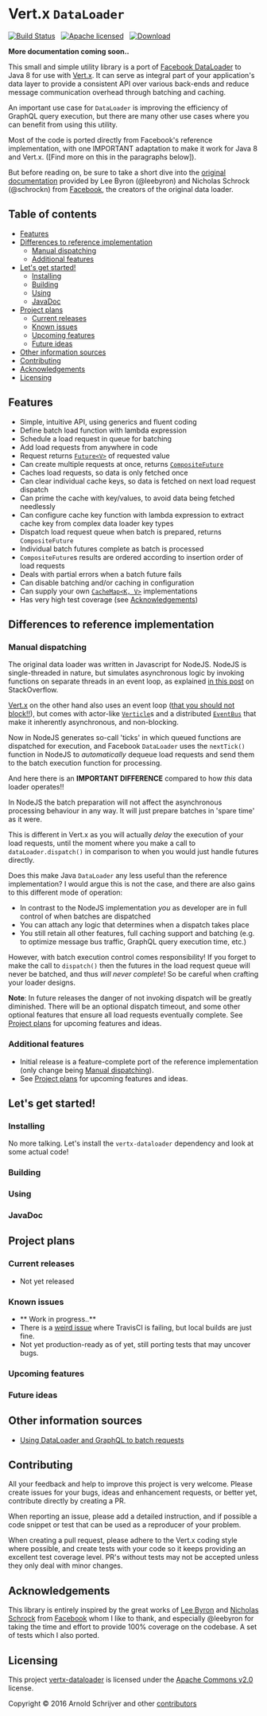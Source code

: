 # Vert.x `DataLoader`

[![Build Status](https://travis-ci.org/engagingspaces/vertx-dataloader.svg?branch=master)](https://travis-ci.org/engagingspaces/vertx-dataloader/)&nbsp;&nbsp;
[![Apache licensed](https://img.shields.io/hexpm/l/plug.svg?maxAge=2592000)](https://github.com/engagingspaces/vertx-dataloader/blob/master/LICENSE)&nbsp;&nbsp;
[ ![Download](https://api.bintray.com/packages/engagingspaces/maven/vertx-dataloader/images/download.svg) ](https://bintray.com/engagingspaces/maven/vertx-dataloader/_latestVersion)

**More documentation coming soon..**

This small and simple utility library is a port of [Facebook DataLoader](https://github.com/facebook/dataloader)
to Java 8 for use with [Vert.x](http://vertx.io). It can serve as integral part of your application's data layer to provide a
consistent API over various back-ends and reduce message communication overhead through batching and caching.

An important use case for `DataLoader` is improving the efficiency of GraphQL query execution, but there are
many other use cases where you can benefit from using this utility.

Most of the code is ported directly from Facebook's reference implementation, with one IMPORTANT adaptation to make
it work for Java 8 and Vert.x. ([Find more on this in the paragraphs below]).

But before reading on, be sure to take a short dive into the
[original documentation](https://github.com/facebook/dataloader/blob/master/README.md) provided by Lee Byron (@leebyron)
and Nicholas Schrock (@schrockn) from [Facebook](https://www.facebook.com/), the creators of the original data loader.

## Table of contents

- [Features](#features)
- [Differences to reference implementation](#differences-to-reference-implementation)
  - [Manual dispatching](#manual-dispatching)
  - [Additional features](#additional-features)
- [Let's get started!](#lets-get-started)
  - [Installing](#installing)
  - [Building](#building)
  - [Using](#using)
  - [JavaDoc](#javadoc)
- [Project plans](#project-plans)
  - [Current releases](#current-releases)
  - [Known issues](#known-issues)
  - [Upcoming features](#upcoming-features)
  - [Future ideas](#future-ideas)
- [Other information sources](#other-information-sources)
- [Contributing](#contributing)
- [Acknowledgements](#acknowledgements)
- [Licensing](#licensing)

## Features

- Simple, intuitive API, using generics and fluent coding
- Define batch load function with lambda expression
- Schedule a load request in queue for batching
- Add load requests from anywhere in code
- Request returns [`Future<V>`](http://vertx.io/docs/apidocs/io/vertx/core/Future.html) of requested value
- Can create multiple requests at once, returns [`CompositeFuture`](http://vertx.io/docs/apidocs/io/vertx/core/CompositeFuture.html)
- Caches load requests, so data is only fetched once
- Can clear individual cache keys, so data is fetched on next load request dispatch
- Can prime the cache with key/values, to avoid data being fetched needlessly
- Can configure cache key function with lambda expression to extract cache key from complex data loader key types
- Dispatch load request queue when batch is prepared, returns `CompositeFuture`
- Individual batch futures complete as batch is processed
- `CompositeFuture`s results are ordered according to insertion order of load requests
- Deals with partial errors when a batch future fails
- Can disable batching and/or caching in configuration
- Can supply your own [`CacheMap<K, V>`](https://github.com/engagingspaces/vertx-dataloader/blob/master/src/main/java/io/engagingspaces/vertx/dataloader/CacheMap.java) implementations
- Has very high test coverage (see [Acknowledgements](#acknowlegdements))

## Differences to reference implementation

### Manual dispatching

The original data loader was written in Javascript for NodeJS. NodeJS is single-threaded in nature, but simulates
asynchronous logic by invoking functions on separate threads in an event loop, as explained
[in this post](http://stackoverflow.com/a/19823583/3455094) on StackOverflow.

[Vert.x](http://vertx.io) on the other hand also uses an event loop ([that you should not block!!](http://vertx.io/docs/vertx-core/java/#golden_rule)), but comes
with actor-like [`Verticle`](http://vertx.io/docs/vertx-core/java/#_verticles)s and a
distributed [`EventBus`](http://vertx.io/docs/vertx-core/java/#event_bus) that make it inherently asynchronous, and non-blocking.

Now in NodeJS generates so-call 'ticks' in which queued functions are dispatched for execution, and Facebook `DataLoader` uses
the `nextTick()` function in NodeJS to _automatically_ dequeue load requests and send them to the batch execution function for processing.

And here there is an **IMPORTANT DIFFERENCE** compared to how _this_ data loader operates!!

In NodeJS the batch preparation will not affect the asynchronous processing behaviour in any way. It will just prepare
batches in 'spare time' as it were.

This is different in Vert.x as you will actually _delay_ the execution of your load requests, until the moment where you make a call
to `dataLoader.dispatch()` in comparison to when you would just handle futures directly.

Does this make Java `DataLoader` any less useful than the reference implementation? I would argue this is not the case,
and there are also gains to this different mode of operation:

- In contrast to the NodeJS implementation _you_ as developer are in full control of when batches are dispatched
- You can attach any logic that determines when a dispatch takes place
- You still retain all other features, full caching support and batching (e.g. to optimize message bus traffic, GraphQL query execution time, etc.)

However, with batch execution control comes responsibility! If you forget to make the call to `dispatch()` then the futures
in the load request queue will never be batched, and thus _will never complete_! So be careful when crafting your loader designs.

**Note**: In future releases the danger of not invoking dispatch will be greatly diminished. There will be an optional dispatch timeout,
and some other optional features that ensure all load requests eventually complete. See [Project plans](#project-plans) for upcoming features and ideas.

### Additional features

- Initial release is a feature-complete port of the reference implementation (only change being [Manual dispatching](#manual-dispatching)).
- See [Project plans](#project-plans) for upcoming features and ideas.

## Let's get started!

### Installing

No more talking. Let's install the `vertx-dataloader` dependency and look at some actual code!

### Building

### Using

### JavaDoc

## Project plans

### Current releases

- Not yet released

### Known issues

- ** Work in progress..**
- There is a [weird issue](https://github.com/engagingspaces/vertx-dataloader/issues/2) where TravisCI is failing, but local builds are just fine.
- Not yet production-ready as of yet, still porting tests that may uncover bugs.

### Upcoming features

### Future ideas

## Other information sources

- [Using DataLoader and GraphQL to batch requests](http://gajus.com/blog/9/using-dataloader-to-batch-requests)

## Contributing

All your feedback and help to improve this project is very welcome. Please create issues for your bugs, ideas and
enhancement requests, or better yet, contribute directly by creating a PR.

When reporting an issue, please add a detailed instruction, and if possible a code snippet or test that can be used
as a reproducer of your problem.

When creating a pull request, please adhere to the Vert.x coding style where possible, and create tests with your
code so it keeps providing an excellent test coverage level. PR's without tests may not be accepted unless they only
deal with minor changes.

## Acknowledgements

This library is entirely inspired by the great works of [Lee Byron](https://github.com/leebyron) and
[Nicholas Schrock](https://github.com/schrockn) from [Facebook](https://www.facebook.com/) whom I like to thank, and
especially @leebyron for taking the time and effort to provide 100% coverage on the codebase. A set of tests which
I also ported.

## Licensing

This project [vertx-dataloader](https://github.com/engagingspaces/vertx-dataloader) is licensed under the
[Apache Commons v2.0](https://github.com/engagingspaces/vertx-dataloader/LICENSE) license.

Copyright &copy; 2016 Arnold Schrijver and other
[contributors](https://github.com/engagingspaces/vertx-dataloader/graphs/contributors)